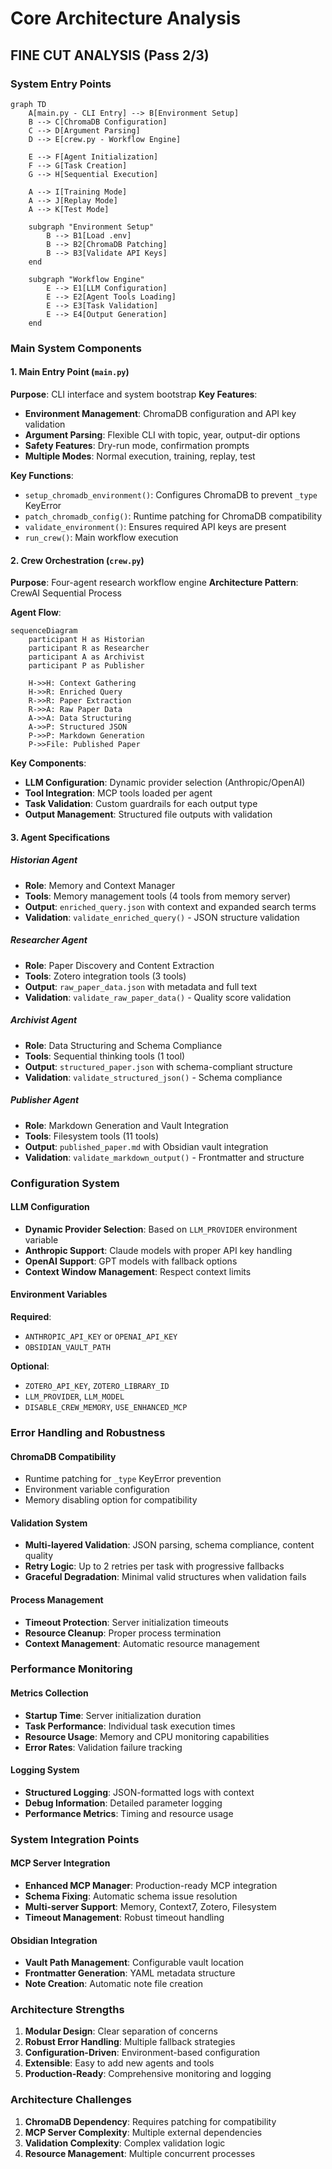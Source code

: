 # Core Architecture Analysis

## **FINE CUT ANALYSIS** (Pass 2/3)

### System Entry Points

```mermaid
graph TD
    A[main.py - CLI Entry] --> B[Environment Setup]
    B --> C[ChromaDB Configuration]
    C --> D[Argument Parsing]
    D --> E[crew.py - Workflow Engine]
    
    E --> F[Agent Initialization]
    F --> G[Task Creation]
    G --> H[Sequential Execution]
    
    A --> I[Training Mode]
    A --> J[Replay Mode]
    A --> K[Test Mode]
    
    subgraph "Environment Setup"
        B --> B1[Load .env]
        B --> B2[ChromaDB Patching]
        B --> B3[Validate API Keys]
    end
    
    subgraph "Workflow Engine"
        E --> E1[LLM Configuration]
        E --> E2[Agent Tools Loading]
        E --> E3[Task Validation]
        E --> E4[Output Generation]
    end
```

### Main System Components

#### 1. **Main Entry Point** (`main.py`)
**Purpose**: CLI interface and system bootstrap
**Key Features**:
- **Environment Management**: ChromaDB configuration and API key validation
- **Argument Parsing**: Flexible CLI with topic, year, output-dir options
- **Safety Features**: Dry-run mode, confirmation prompts
- **Multiple Modes**: Normal execution, training, replay, test

**Key Functions**:
- `setup_chromadb_environment()`: Configures ChromaDB to prevent `_type` KeyError
- `patch_chromadb_config()`: Runtime patching for ChromaDB compatibility
- `validate_environment()`: Ensures required API keys are present
- `run_crew()`: Main workflow execution

#### 2. **Crew Orchestration** (`crew.py`)
**Purpose**: Four-agent research workflow engine
**Architecture Pattern**: CrewAI Sequential Process

**Agent Flow**:
```mermaid
sequenceDiagram
    participant H as Historian
    participant R as Researcher
    participant A as Archivist
    participant P as Publisher
    
    H->>H: Context Gathering
    H->>R: Enriched Query
    R->>R: Paper Extraction
    R->>A: Raw Paper Data
    A->>A: Data Structuring
    A->>P: Structured JSON
    P->>P: Markdown Generation
    P->>File: Published Paper
```

**Key Components**:
- **LLM Configuration**: Dynamic provider selection (Anthropic/OpenAI)
- **Tool Integration**: MCP tools loaded per agent
- **Task Validation**: Custom guardrails for each output type
- **Output Management**: Structured file outputs with validation

#### 3. **Agent Specifications**

##### **Historian Agent**
- **Role**: Memory and Context Manager
- **Tools**: Memory management tools (4 tools from memory server)
- **Output**: `enriched_query.json` with context and expanded search terms
- **Validation**: `validate_enriched_query()` - JSON structure validation

##### **Researcher Agent**
- **Role**: Paper Discovery and Content Extraction
- **Tools**: Zotero integration tools (3 tools)
- **Output**: `raw_paper_data.json` with metadata and full text
- **Validation**: `validate_raw_paper_data()` - Quality score validation

##### **Archivist Agent**
- **Role**: Data Structuring and Schema Compliance
- **Tools**: Sequential thinking tools (1 tool)
- **Output**: `structured_paper.json` with schema-compliant structure
- **Validation**: `validate_structured_json()` - Schema compliance

##### **Publisher Agent**
- **Role**: Markdown Generation and Vault Integration
- **Tools**: Filesystem tools (11 tools)
- **Output**: `published_paper.md` with Obsidian vault integration
- **Validation**: `validate_markdown_output()` - Frontmatter and structure

### Configuration System

#### **LLM Configuration**
- **Dynamic Provider Selection**: Based on `LLM_PROVIDER` environment variable
- **Anthropic Support**: Claude models with proper API key handling
- **OpenAI Support**: GPT models with fallback options
- **Context Window Management**: Respect context limits

#### **Environment Variables**
**Required**:
- `ANTHROPIC_API_KEY` or `OPENAI_API_KEY`
- `OBSIDIAN_VAULT_PATH`

**Optional**:
- `ZOTERO_API_KEY`, `ZOTERO_LIBRARY_ID`
- `LLM_PROVIDER`, `LLM_MODEL`
- `DISABLE_CREW_MEMORY`, `USE_ENHANCED_MCP`

### Error Handling and Robustness

#### **ChromaDB Compatibility**
- Runtime patching for `_type` KeyError prevention
- Environment variable configuration
- Memory disabling option for compatibility

#### **Validation System**
- **Multi-layered Validation**: JSON parsing, schema compliance, content quality
- **Retry Logic**: Up to 2 retries per task with progressive fallbacks
- **Graceful Degradation**: Minimal valid structures when validation fails

#### **Process Management**
- **Timeout Protection**: Server initialization timeouts
- **Resource Cleanup**: Proper process termination
- **Context Management**: Automatic resource management

### Performance Monitoring

#### **Metrics Collection**
- **Startup Time**: Server initialization duration
- **Task Performance**: Individual task execution times
- **Resource Usage**: Memory and CPU monitoring capabilities
- **Error Rates**: Validation failure tracking

#### **Logging System**
- **Structured Logging**: JSON-formatted logs with context
- **Debug Information**: Detailed parameter logging
- **Performance Metrics**: Timing and resource usage

### System Integration Points

#### **MCP Server Integration**
- **Enhanced MCP Manager**: Production-ready MCP integration
- **Schema Fixing**: Automatic schema issue resolution
- **Multi-server Support**: Memory, Context7, Zotero, Filesystem
- **Timeout Management**: Robust timeout handling

#### **Obsidian Integration**
- **Vault Path Management**: Configurable vault location
- **Frontmatter Generation**: YAML metadata structure
- **Note Creation**: Automatic note file creation

### Architecture Strengths

1. **Modular Design**: Clear separation of concerns
2. **Robust Error Handling**: Multiple fallback strategies
3. **Configuration-Driven**: Environment-based configuration
4. **Extensible**: Easy to add new agents and tools
5. **Production-Ready**: Comprehensive monitoring and logging

### Architecture Challenges

1. **ChromaDB Dependency**: Requires patching for compatibility
2. **MCP Server Complexity**: Multiple external dependencies
3. **Validation Complexity**: Complex validation logic
4. **Resource Management**: Multiple concurrent processes